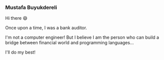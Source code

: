### Mustafa Buyukdereli 

Hi there 😄

Once upon a time, I was a bank auditor. 

I'm not a computer engineer! But I believe I am the person who can build a bridge between financial world and programming languages... 

I'll do my best!

